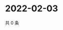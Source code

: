 # 2022-02-03

共 0 条

<!-- BEGIN WEIBO -->
<!-- 最后更新时间 Thu Feb 03 2022 23:08:47 GMT+0800 (China Standard Time) -->

<!-- END WEIBO -->
